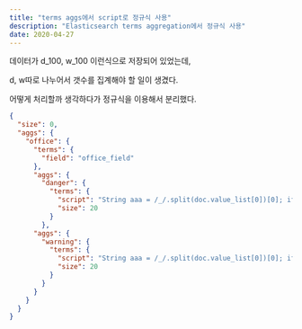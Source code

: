 ```yaml
---
title: "terms aggs에서 script로 정규식 사용"
description: "Elasticsearch terms aggregation에서 정규식 사용"
date: 2020-04-27
---
```


데이터가 d_100, w_100 이런식으로 저장되어 있었는데,

d, w따로 나누어서 갯수를 집계해야 할 일이 생겼다.

어떻게 처리할까 생각하다가 정규식을 이용해서 분리했다.

```json
{
  "size": 0,
  "aggs": {
    "office": {
      "terms": {
        "field": "office_field"
      },
      "aggs": {
        "danger": {
          "terms": {
            "script": "String aaa = /_/.split(doc.value_list[0])[0]; if (aaa == 'd') {doc['grp_nm'].value}",
            "size": 20
          }
        },
      "aggs": {
        "warning": {
          "terms": {
            "script": "String aaa = /_/.split(doc.value_list[0])[0]; if (aaa == 'w') {doc['grp_nm'].value}",
            "size": 20
          }
        }
      }
    }
  }
}
```
